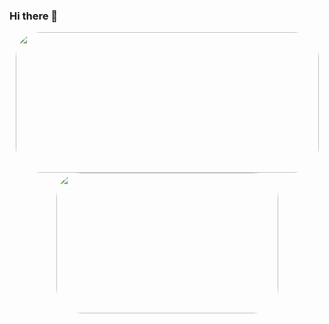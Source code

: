 ### Hi there 👋

<p align="center">
<img width="485" height="225" src="https://github-readme-stats.vercel.app/api?username=duong-jason&show_icons=true&theme=tokyonight&include_all_commits=true&hide=stars" style="border-radius:40px;">
<img width="355" height="225" src="https://github-readme-stats.vercel.app/api/top-langs/?username=duong-jason&theme=tokyonight&layout=compact" style="border-radius:40px;">
</p>
